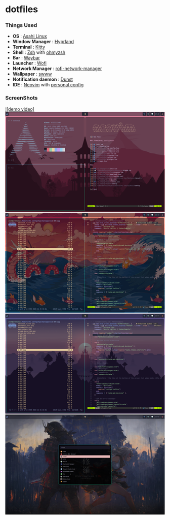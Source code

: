 # dotfiles
### Things Used
- **OS** : [Asahi Linux](https://asahilinux.org/)
- **Window Manager** : [Hyprland](https://github.com/hyprwm/Hyprland)
- **Terminal** : [Kitty](https://github.com/kovidgoyal/kitty)
- **Shell** : [Zsh](https://www.zsh.org/) with [ohmyzsh](https://github.com/ohmyzsh/ohmyzsh)
- **Bar** : [Waybar](https://github.com/Alexays/Waybar)
- **Launcher** : [Wofi]()
- **Network Manager** : [rofi-network-manager](https://github.com/P3rf/rofi-network-manager)
- **Wallpaper** : [swww](https://github.com/Horus645/swww)
- **Notification daemon** : [Dunst](https://github.com/dunst-project/dunst)
- **IDE** : [Neovim](https://github.com/neovim/neovim) with [personal config](https://github.com/Aliiiiii404/Neovim-config/tree/main)

### ScreenShots
[![demo video]](https://github.com/Aliiiiii404/dotfiles/assets/73275543/5fffd947-3edb-40d2-8da9-3576eaaea83c)
![Image Alt Text](https://github.com/Aliiiiii404/dotfiles/blob/main/.config/screenshots/1.png)
![Image Alt Text](https://github.com/Aliiiiii404/dotfiles/blob/main/.config/screenshots/3.png)
![Image Alt Text](https://github.com/Aliiiiii404/dotfiles/blob/main/.config/screenshots/4.png)
![Image Alt Text](https://github.com/Aliiiiii404/dotfiles/blob/main/.config/screenshots/5.png)
